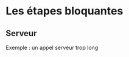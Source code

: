 <!-- .slide: class="two-column with-code" -->

# Les étapes bloquantes

## Serveur

Exemple : un appel serveur trop long
